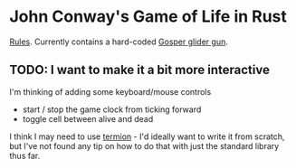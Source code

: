 # John Conway's Game of Life in Rust

[Rules](https://rustwasm.github.io/docs/book/game-of-life/rules.html). Currently contains a hard-coded [Gosper glider gun](https://conwaylife.com/wiki/Gosper_glider_gun).

## TODO: I want to make it a bit more interactive

I'm thinking of adding some keyboard/mouse controls
* <space> start / stop the game clock from ticking forward
* <lmb> toggle cell between alive and dead

I think I may need to use [termion](https://crates.io/crates/termion) - I'd ideally want to write it from scratch, but I've not found any tip on how to do that with just the standard library thus far.

